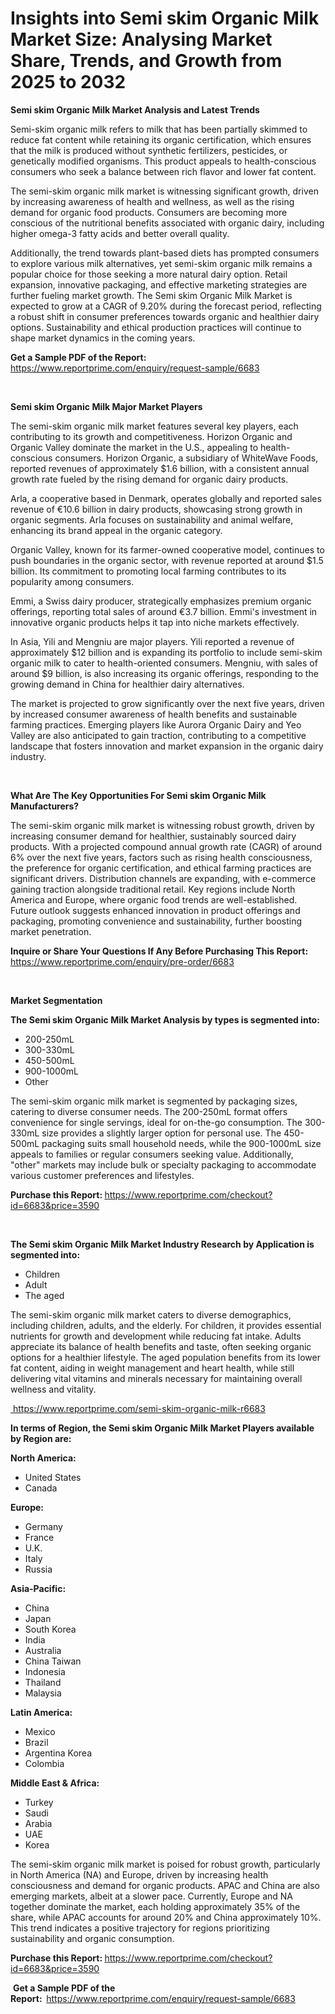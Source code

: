 <p><h1>Insights into Semi skim Organic Milk Market Size: Analysing Market Share, Trends, and Growth from 2025 to 2032</h1></p><p><strong>Semi skim Organic Milk Market Analysis and Latest Trends</strong></p>
<p><p>Semi-skim organic milk refers to milk that has been partially skimmed to reduce fat content while retaining its organic certification, which ensures that the milk is produced without synthetic fertilizers, pesticides, or genetically modified organisms. This product appeals to health-conscious consumers who seek a balance between rich flavor and lower fat content.</p><p>The semi-skim organic milk market is witnessing significant growth, driven by increasing awareness of health and wellness, as well as the rising demand for organic food products. Consumers are becoming more conscious of the nutritional benefits associated with organic dairy, including higher omega-3 fatty acids and better overall quality. </p><p>Additionally, the trend towards plant-based diets has prompted consumers to explore various milk alternatives, yet semi-skim organic milk remains a popular choice for those seeking a more natural dairy option. Retail expansion, innovative packaging, and effective marketing strategies are further fueling market growth. The Semi skim Organic Milk Market is expected to grow at a CAGR of 9.20% during the forecast period, reflecting a robust shift in consumer preferences towards organic and healthier dairy options. Sustainability and ethical production practices will continue to shape market dynamics in the coming years.</p></p>
<p><strong>Get a Sample PDF of the Report:&nbsp;</strong> <a href="https://www.reportprime.com/enquiry/request-sample/6683?utm_campaign=4427&utm_medium=2&utm_source=Github&utm_content=ia&utm_term=16052025&utm_id=semi-skim-organic-milk">https://www.reportprime.com/enquiry/request-sample/6683</a></p>
<p>&nbsp;</p>
<p><strong>Semi skim Organic Milk Major Market Players</strong></p>
<p><p>The semi-skim organic milk market features several key players, each contributing to its growth and competitiveness. Horizon Organic and Organic Valley dominate the market in the U.S., appealing to health-conscious consumers. Horizon Organic, a subsidiary of WhiteWave Foods, reported revenues of approximately $1.6 billion, with a consistent annual growth rate fueled by the rising demand for organic dairy products.</p><p>Arla, a cooperative based in Denmark, operates globally and reported sales revenue of €10.6 billion in dairy products, showcasing strong growth in organic segments. Arla focuses on sustainability and animal welfare, enhancing its brand appeal in the organic category.</p><p>Organic Valley, known for its farmer-owned cooperative model, continues to push boundaries in the organic sector, with revenue reported at around $1.5 billion. Its commitment to promoting local farming contributes to its popularity among consumers.</p><p>Emmi, a Swiss dairy producer, strategically emphasizes premium organic offerings, reporting total sales of around €3.7 billion. Emmi's investment in innovative organic products helps it tap into niche markets effectively.</p><p>In Asia, Yili and Mengniu are major players. Yili reported a revenue of approximately $12 billion and is expanding its portfolio to include semi-skim organic milk to cater to health-oriented consumers. Mengniu, with sales of around $9 billion, is also increasing its organic offerings, responding to the growing demand in China for healthier dairy alternatives.</p><p>The market is projected to grow significantly over the next five years, driven by increased consumer awareness of health benefits and sustainable farming practices. Emerging players like Aurora Organic Dairy and Yeo Valley are also anticipated to gain traction, contributing to a competitive landscape that fosters innovation and market expansion in the organic dairy industry.</p></p>
<p>&nbsp;</p>
<p><strong>What Are The Key Opportunities For Semi skim Organic Milk Manufacturers?</strong></p>
<p><p>The semi-skim organic milk market is witnessing robust growth, driven by increasing consumer demand for healthier, sustainably sourced dairy products. With a projected compound annual growth rate (CAGR) of around 6% over the next five years, factors such as rising health consciousness, the preference for organic certification, and ethical farming practices are significant drivers. Distribution channels are expanding, with e-commerce gaining traction alongside traditional retail. Key regions include North America and Europe, where organic food trends are well-established. Future outlook suggests enhanced innovation in product offerings and packaging, promoting convenience and sustainability, further boosting market penetration.</p></p>
<p><strong>Inquire or Share Your Questions If Any Before Purchasing This Report:</strong> <a href="https://www.reportprime.com/enquiry/pre-order/6683?utm_campaign=4427&utm_medium=2&utm_source=Github&utm_content=ia&utm_term=16052025&utm_id=semi-skim-organic-milk">https://www.reportprime.com/enquiry/pre-order/6683</a></p>
<p>&nbsp;</p>
<p><strong>Market Segmentation</strong></p>
<p><strong>The Semi skim Organic Milk Market Analysis by types is segmented into:</strong></p>
<p><ul><li>200-250mL</li><li>300-330mL</li><li>450-500mL</li><li>900-1000mL</li><li>Other</li></ul></p>
<p><p>The semi-skim organic milk market is segmented by packaging sizes, catering to diverse consumer needs. The 200-250mL format offers convenience for single servings, ideal for on-the-go consumption. The 300-330mL size provides a slightly larger option for personal use. The 450-500mL packaging suits small household needs, while the 900-1000mL size appeals to families or regular consumers seeking value. Additionally, "other" markets may include bulk or specialty packaging to accommodate various customer preferences and lifestyles.</p></p>
<p><strong>Purchase this Report:&nbsp;</strong><a href="https://www.reportprime.com/checkout?id=6683&price=3590&utm_campaign=4427&utm_medium=2&utm_source=Github&utm_content=ia&utm_term=16052025&utm_id=semi-skim-organic-milk">https://www.reportprime.com/checkout?id=6683&price=3590</a></p>
<p>&nbsp;</p>
<p><strong>The Semi skim Organic Milk Market Industry Research by Application is segmented into:</strong></p>
<p><ul><li>Children</li><li>Adult</li><li>The aged</li></ul></p>
<p><p>The semi-skim organic milk market caters to diverse demographics, including children, adults, and the elderly. For children, it provides essential nutrients for growth and development while reducing fat intake. Adults appreciate its balance of health benefits and taste, often seeking organic options for a healthier lifestyle. The aged population benefits from its lower fat content, aiding in weight management and heart health, while still delivering vital vitamins and minerals necessary for maintaining overall wellness and vitality.</p></p>
<p><a href="https://www.reportprime.com/semi-skim-organic-milk-r6683?utm_campaign=4427&utm_medium=2&utm_source=Github&utm_content=ia&utm_term=16052025&utm_id=semi-skim-organic-milk">&nbsp;https://www.reportprime.com/semi-skim-organic-milk-r6683</a></p>
<p><strong>In terms of Region, the Semi skim Organic Milk Market Players available by Region are:</strong></p>
<p>
    <p> <strong> North America: </strong>
        <ul>
            <li>United States</li>
            <li>Canada</li>
        </ul>
        </p> 
    <p> <strong> Europe: </strong>
        <ul>
            <li>Germany</li>
            <li>France</li>
            <li>U.K.</li>
            <li>Italy</li>
            <li>Russia</li>
        </ul>
        </p> 
    <p> <strong> Asia-Pacific: </strong>
        <ul>
            <li>China</li>
            <li>Japan</li>
            <li>South Korea</li>
            <li>India</li>
            <li>Australia</li>
            <li>China Taiwan</li>
            <li>Indonesia</li>
            <li>Thailand</li>
            <li>Malaysia</li>
        </ul>
        </p> 
    <p> <strong> Latin America: </strong>
        <ul>
            <li>Mexico</li>
            <li>Brazil</li>
            <li>Argentina Korea</li>
            <li>Colombia</li>
        </ul>
        </p> 
    <p> <strong> Middle East & Africa: </strong>
        <ul>
            <li>Turkey</li>
            <li>Saudi</li>
            <li>Arabia</li>
            <li>UAE</li>
            <li>Korea</li>
        </ul>
    </p>
    </p>
<p><p>The semi-skim organic milk market is poised for robust growth, particularly in North America (NA) and Europe, driven by increasing health consciousness and demand for organic products. APAC and China are also emerging markets, albeit at a slower pace. Currently, Europe and NA together dominate the market, each holding approximately 35% of the share, while APAC accounts for around 20% and China approximately 10%. This trend indicates a positive trajectory for regions prioritizing sustainability and organic consumption.</p></p>
<p><strong>Purchase this Report: </strong><a href="https://www.reportprime.com/checkout?id=6683&price=3590&utm_campaign=4427&utm_medium=2&utm_source=Github&utm_content=ia&utm_term=16052025&utm_id=semi-skim-organic-milk">https://www.reportprime.com/checkout?id=6683&price=3590</a></p>
<p>&nbsp;<strong>Get a Sample PDF of the Report:&nbsp;&nbsp;</strong><a href="https://www.reportprime.com/enquiry/request-sample/6683?utm_campaign=4427&utm_medium=2&utm_source=Github&utm_content=ia&utm_term=16052025&utm_id=semi-skim-organic-milk">https://www.reportprime.com/enquiry/request-sample/6683</a></p>
<p><strong></strong></p>
<p><p></p><p></p><p></p></p>